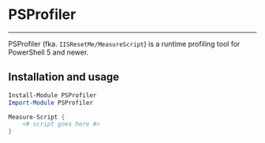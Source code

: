 # PSProfiler

----

PSProfiler (fka. `IISResetMe/MeasureScript`) is a runtime profiling tool for PowerShell 5 and newer.

## Installation and usage

```powershell
Install-Module PSProfiler
Import-Module PSProfiler

Measure-Script {
    <# script goes here #>
}
```
